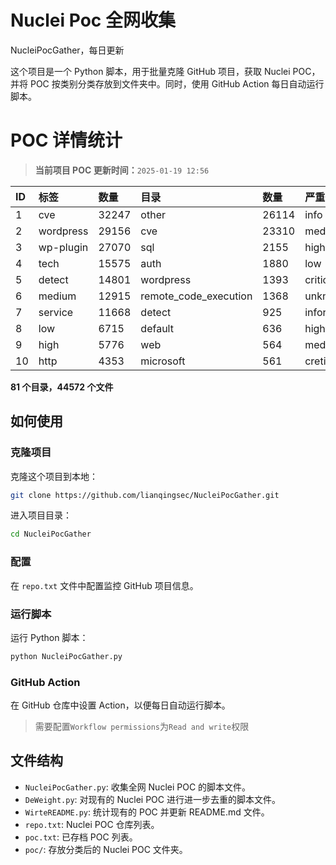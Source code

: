 # Nuclei Poc 全网收集
NucleiPocGather，每日更新

这个项目是一个 Python 脚本，用于批量克隆 GitHub 项目，获取 Nuclei POC，并将 POC 按类别分类存放到文件夹中。同时，使用 GitHub Action 每日自动运行脚本。
# POC 详情统计

> **当前项目 POC 更新时间：**`2025-01-19 12:56`

| ID | 标签      | 数量 | 目录       | 数量 | 严重性   | 数量 |
|:---| :-------- | :--- | :--------- | :--- | :------- | :--- |
| 1 | cve | 32247 | other | 26114 | info | 20638 |
| 2 | wordpress | 29156 | cve | 23310 | medium | 17391 |
| 3 | wp-plugin | 27070 | sql | 2155 | high | 11676 |
| 4 | tech | 15575 | auth | 1880 | low | 7778 |
| 5 | detect | 14801 | wordpress | 1393 | critical | 5897 |
| 6 | medium | 12915 | remote_code_execution | 1368 | unknown | 62 |
| 7 | service | 11668 | detect | 925 | informative | 18 |
| 8 | low | 6715 | default | 636 | hight | 15 |
| 9 | high | 5776 | web | 564 | meduim | 10 |
| 10 | http | 4353 | microsoft | 561 | cretical | 2 |

**81 个目录，44572 个文件**
## 如何使用

### 克隆项目

克隆这个项目到本地：

```bash
git clone https://github.com/lianqingsec/NucleiPocGather.git
```

进入项目目录：

```bash
cd NucleiPocGather
```

### 配置

在 `repo.txt` 文件中配置监控 GitHub 项目信息。

### 运行脚本

运行 Python 脚本：

```bash
python NucleiPocGather.py
```

### GitHub Action

在 GitHub 仓库中设置 Action，以便每日自动运行脚本。

> 需要配置`Workflow permissions`为`Read and write`权限

## 文件结构

- `NucleiPocGather.py`: 收集全网 Nuclei POC 的脚本文件。
- `DeWeight.py`: 对现有的 Nuclei POC 进行进一步去重的脚本文件。
- `WirteREADME.py`: 统计现有的 POC 并更新 README.md 文件。
- `repo.txt`: Nuclei POC 仓库列表。
- `poc.txt`: 已存档 POC 列表。
- `poc/`: 存放分类后的 Nuclei POC 文件夹。

